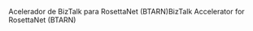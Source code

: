 <span data-ttu-id="65346-101">Acelerador de BizTalk para RosettaNet (BTARN)</span><span class="sxs-lookup"><span data-stu-id="65346-101">BizTalk Accelerator for RosettaNet (BTARN)</span></span>